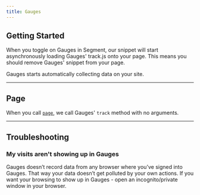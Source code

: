 ```yaml
---
title: Gauges
---
```


## Getting Started

When you toggle on Gauges in Segment, our snippet will start asynchronously loading Gauges' track.js onto your page. This means you should remove Gauges' snippet from your page.

Gauges starts automatically collecting data on your site.

- - -


## Page

When you call [`page`](/docs/spec/page/), we call Gauges' `track` method with no arguments.

- - -


## Troubleshooting


### My visits aren't showing up in Gauges

Gauges doesn’t record data from any browser where you’ve signed into Gauges. That way your data doesn’t get polluted by your own actions. If you want your browsing to show up in Gauges - open an incognito/private window in your browser.
